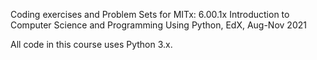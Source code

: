 Coding exercises and Problem Sets for MITx: 6.00.1x Introduction to Computer Science and Programming Using Python, EdX, Aug-Nov 2021

All code in this course uses Python 3.x.